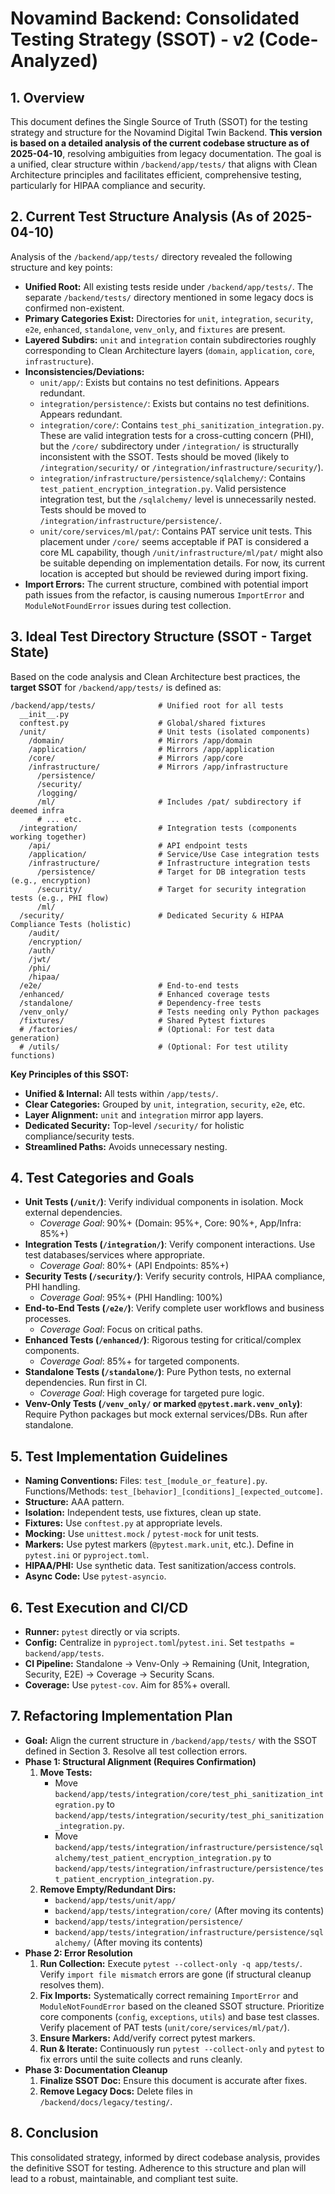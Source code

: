 # Novamind Backend: Consolidated Testing Strategy (SSOT) - v2 (Code-Analyzed)

## 1. Overview

This document defines the Single Source of Truth (SSOT) for the testing strategy and structure for the Novamind Digital Twin Backend. **This version is based on a detailed analysis of the current codebase structure as of 2025-04-10**, resolving ambiguities from legacy documentation. The goal is a unified, clear structure within `/backend/app/tests/` that aligns with Clean Architecture principles and facilitates efficient, comprehensive testing, particularly for HIPAA compliance and security.

## 2. Current Test Structure Analysis (As of 2025-04-10)

Analysis of the `/backend/app/tests/` directory revealed the following structure and key points:

*   **Unified Root:** All existing tests reside under `/backend/app/tests/`. The separate `/backend/tests/` directory mentioned in some legacy docs is confirmed non-existent.
*   **Primary Categories Exist:** Directories for `unit`, `integration`, `security`, `e2e`, `enhanced`, `standalone`, `venv_only`, and `fixtures` are present.
*   **Layered Subdirs:** `unit` and `integration` contain subdirectories roughly corresponding to Clean Architecture layers (`domain`, `application`, `core`, `infrastructure`).
*   **Inconsistencies/Deviations:**
    *   `unit/app/`: Exists but contains no test definitions. Appears redundant.
    *   `integration/persistence/`: Exists but contains no test definitions. Appears redundant.
    *   `integration/core/`: Contains `test_phi_sanitization_integration.py`. These are valid integration tests for a cross-cutting concern (PHI), but the `/core/` subdirectory under `/integration/` is structurally inconsistent with the SSOT. Tests should be moved (likely to `/integration/security/` or `/integration/infrastructure/security/`).
    *   `integration/infrastructure/persistence/sqlalchemy/`: Contains `test_patient_encryption_integration.py`. Valid persistence integration test, but the `/sqlalchemy/` level is unnecessarily nested. Tests should be moved to `/integration/infrastructure/persistence/`.
    *   `unit/core/services/ml/pat/`: Contains PAT service unit tests. This placement under `/core/` seems acceptable if PAT is considered a core ML capability, though `/unit/infrastructure/ml/pat/` might also be suitable depending on implementation details. For now, its current location is accepted but should be reviewed during import fixing.
*   **Import Errors:** The current structure, combined with potential import path issues from the refactor, is causing numerous `ImportError` and `ModuleNotFoundError` issues during test collection.

## 3. Ideal Test Directory Structure (SSOT - Target State)

Based on the code analysis and Clean Architecture best practices, the **target SSOT** for `/backend/app/tests/` is defined as:

```
/backend/app/tests/              # Unified root for all tests
  __init__.py
  conftest.py                    # Global/shared fixtures
  /unit/                         # Unit tests (isolated components)
    /domain/                     # Mirrors /app/domain
    /application/                # Mirrors /app/application
    /core/                       # Mirrors /app/core
    /infrastructure/             # Mirrors /app/infrastructure
      /persistence/
      /security/
      /logging/
      /ml/                       # Includes /pat/ subdirectory if deemed infra
      # ... etc.
  /integration/                  # Integration tests (components working together)
    /api/                        # API endpoint tests
    /application/                # Service/Use Case integration tests
    /infrastructure/             # Infrastructure integration tests
      /persistence/              # Target for DB integration tests (e.g., encryption)
      /security/                 # Target for security integration tests (e.g., PHI flow)
      /ml/
  /security/                     # Dedicated Security & HIPAA Compliance Tests (holistic)
    /audit/
    /encryption/
    /auth/
    /jwt/
    /phi/
    /hipaa/
  /e2e/                          # End-to-end tests
  /enhanced/                     # Enhanced coverage tests
  /standalone/                   # Dependency-free tests
  /venv_only/                    # Tests needing only Python packages
  /fixtures/                     # Shared Pytest fixtures
  # /factories/                  # (Optional: For test data generation)
  # /utils/                      # (Optional: For test utility functions)
```

**Key Principles of this SSOT:**

*   **Unified & Internal:** All tests within `/app/tests/`.
*   **Clear Categories:** Grouped by `unit`, `integration`, `security`, `e2e`, etc.
*   **Layer Alignment:** `unit` and `integration` mirror app layers.
*   **Dedicated Security:** Top-level `/security/` for holistic compliance/security tests.
*   **Streamlined Paths:** Avoids unnecessary nesting.

## 4. Test Categories and Goals

*   **Unit Tests (`/unit/`)**: Verify individual components in isolation. Mock external dependencies.
    *   *Coverage Goal*: 90%+ (Domain: 95%+, Core: 90%+, App/Infra: 85%+)
*   **Integration Tests (`/integration/`)**: Verify component interactions. Use test databases/services where appropriate.
    *   *Coverage Goal*: 80%+ (API Endpoints: 85%+)
*   **Security Tests (`/security/`)**: Verify security controls, HIPAA compliance, PHI handling.
    *   *Coverage Goal*: 95%+ (PHI Handling: 100%)
*   **End-to-End Tests (`/e2e/`)**: Verify complete user workflows and business processes.
    *   *Coverage Goal*: Focus on critical paths.
*   **Enhanced Tests (`/enhanced/`)**: Rigorous testing for critical/complex components.
    *   *Coverage Goal*: 85%+ for targeted components.
*   **Standalone Tests (`/standalone/`)**: Pure Python tests, no external dependencies. Run first in CI.
    *   *Coverage Goal*: High coverage for targeted pure logic.
*   **Venv-Only Tests (`/venv_only/` or marked `@pytest.mark.venv_only`)**: Require Python packages but mock external services/DBs. Run after standalone.

## 5. Test Implementation Guidelines

*   **Naming Conventions:** Files: `test_[module_or_feature].py`. Functions/Methods: `test_[behavior]_[conditions]_[expected_outcome]`.
*   **Structure:** AAA pattern.
*   **Isolation:** Independent tests, use fixtures, clean up state.
*   **Fixtures:** Use `conftest.py` at appropriate levels.
*   **Mocking:** Use `unittest.mock` / `pytest-mock` for unit tests.
*   **Markers:** Use pytest markers (`@pytest.mark.unit`, etc.). Define in `pytest.ini` or `pyproject.toml`.
*   **HIPAA/PHI:** Use synthetic data. Test sanitization/access controls.
*   **Async Code:** Use `pytest-asyncio`.

## 6. Test Execution and CI/CD

*   **Runner:** `pytest` directly or via scripts.
*   **Config:** Centralize in `pyproject.toml`/`pytest.ini`. Set `testpaths = backend/app/tests`.
*   **CI Pipeline:** Standalone -> Venv-Only -> Remaining (Unit, Integration, Security, E2E) -> Coverage -> Security Scans.
*   **Coverage:** Use `pytest-cov`. Aim for 85%+ overall.

## 7. Refactoring Implementation Plan

*   **Goal:** Align the current structure in `/backend/app/tests/` with the SSOT defined in Section 3. Resolve all test collection errors.
*   **Phase 1: Structural Alignment (Requires Confirmation)**
    1.  **Move Tests:**
        *   Move `backend/app/tests/integration/core/test_phi_sanitization_integration.py` to `backend/app/tests/integration/security/test_phi_sanitization_integration.py`.
        *   Move `backend/app/tests/integration/infrastructure/persistence/sqlalchemy/test_patient_encryption_integration.py` to `backend/app/tests/integration/infrastructure/persistence/test_patient_encryption_integration.py`.
    2.  **Remove Empty/Redundant Dirs:**
        *   `backend/app/tests/unit/app/`
        *   `backend/app/tests/integration/core/` (After moving its contents)
        *   `backend/app/tests/integration/persistence/`
        *   `backend/app/tests/integration/infrastructure/persistence/sqlalchemy/` (After moving its contents)
*   **Phase 2: Error Resolution**
    1.  **Run Collection:** Execute `pytest --collect-only -q app/tests/`. Verify `import file mismatch` errors are gone (if structural cleanup resolves them).
    2.  **Fix Imports:** Systematically correct remaining `ImportError` and `ModuleNotFoundError` based on the cleaned SSOT structure. Prioritize core components (`config`, `exceptions`, `utils`) and base test classes. Verify placement of PAT tests (`unit/core/services/ml/pat/`).
    3.  **Ensure Markers:** Add/verify correct pytest markers.
    4.  **Run & Iterate:** Continuously run `pytest --collect-only` and `pytest` to fix errors until the suite collects and runs cleanly.
*   **Phase 3: Documentation Cleanup**
    1.  **Finalize SSOT Doc:** Ensure this document is accurate after fixes.
    2.  **Remove Legacy Docs:** Delete files in `/backend/docs/legacy/testing/`.

## 8. Conclusion

This consolidated strategy, informed by direct codebase analysis, provides the definitive SSOT for testing. Adherence to this structure and plan will lead to a robust, maintainable, and compliant test suite.